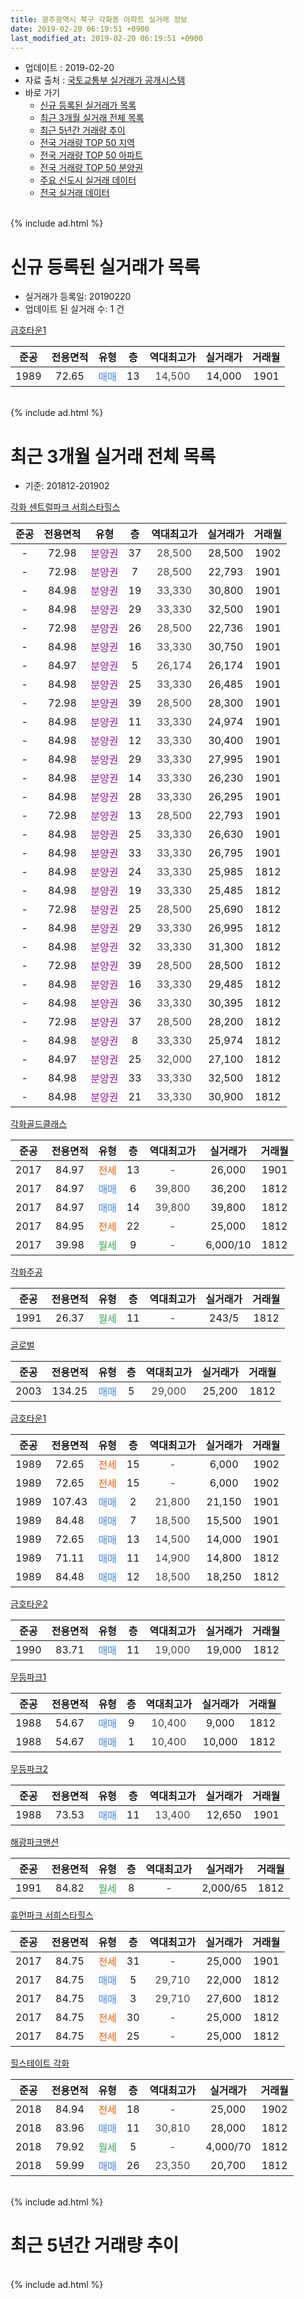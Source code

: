 ```yaml
---
title: 광주광역시 북구 각화동 아파트 실거래 정보
date: 2019-02-20 06:19:51 +0900
last_modified_at: 2019-02-20 06:19:51 +0900
---
```


* 업데이트 : 2019-02-20
* 자료 출처 : [국토교통부 실거래가 공개시스템](http://rt.molit.go.kr)
* 바로 가기
    * [신규 등록된 실거래가 목록](#신규-등록된-실거래가-목록)
    * [최근 3개월 실거래 전체 목록](#최근-3개월-실거래-전체-목록)
    * [최근 5년간 거래량 추이](#최근-5년간-거래량-추이)
    * [전국 거래량 TOP 50 지역](https://inasie.github.io/apt-trade-info/최근-3개월-전국에서-가장-거래가-많이-발생한-지역)
    * [전국 거래량 TOP 50 아파트](https://inasie.github.io/apt-trade-info/최근-3개월-전국에서-가장-거래가-많이-발생한-아파트)
    * [전국 거래량 TOP 50 분양권](https://inasie.github.io/apt-trade-info/최근-3개월-전국에서-가장-거래가-많이-발생한-분양권)
    * [주요 신도시 실거래 데이터](https://inasie.github.io/apt-trade-info/주요-신도시)
    * [전국 실거래 데이터](https://inasie.github.io/apt-trade-info/전국)
<br>
{% include ad.html %}
<br>

# 신규 등록된 실거래가 목록
* 실거래가 등록일: 20190220
* 업데이트 된 실거래 수: 1 건


[금호타운1](https://search.naver.com/search.naver?query=%EA%B4%91%EC%A3%BC%EA%B4%91%EC%97%AD%EC%8B%9C+%EB%B6%81%EA%B5%AC+%EA%B0%81%ED%99%94%EB%8F%99+%EA%B8%88%ED%98%B8%ED%83%80%EC%9A%B41)

|준공|전용면적|유형|층|역대최고가|실거래가|거래월|
|:---:|:---:|:---:|:---:|:---:|:---:|:---:|
|1989|72.65|<span style="color:#4285f3">매매</span>|13|<span style="color:#444444">14,500</span>|14,000|1901|


<br>
{% include ad.html %}
<br>

# 최근 3개월 실거래 전체 목록
* 기준: 201812-201902


[각화 센트럴파크 서희스타힐스](https://search.naver.com/search.naver?query=%EA%B4%91%EC%A3%BC%EA%B4%91%EC%97%AD%EC%8B%9C+%EB%B6%81%EA%B5%AC+%EA%B0%81%ED%99%94%EB%8F%99+%EA%B0%81%ED%99%94+%EC%84%BC%ED%8A%B8%EB%9F%B4%ED%8C%8C%ED%81%AC+%EC%84%9C%ED%9D%AC%EC%8A%A4%ED%83%80%ED%9E%90%EC%8A%A4)

|준공|전용면적|유형|층|역대최고가|실거래가|거래월|
|:---:|:---:|:---:|:---:|:---:|:---:|:---:|
|-|72.98|<span style="color:#9C11A5">분양권</span>|37|<span style="color:#444444">28,500</span>|28,500|1902|
|-|72.98|<span style="color:#9C11A5">분양권</span>|7|<span style="color:#444444">28,500</span>|22,793|1901|
|-|84.98|<span style="color:#9C11A5">분양권</span>|19|<span style="color:#444444">33,330</span>|30,800|1901|
|-|84.98|<span style="color:#9C11A5">분양권</span>|29|<span style="color:#444444">33,330</span>|32,500|1901|
|-|72.98|<span style="color:#9C11A5">분양권</span>|26|<span style="color:#444444">28,500</span>|22,736|1901|
|-|84.98|<span style="color:#9C11A5">분양권</span>|16|<span style="color:#444444">33,330</span>|30,750|1901|
|-|84.97|<span style="color:#9C11A5">분양권</span>|5|<span style="color:#444444">26,174</span>|26,174|1901|
|-|84.98|<span style="color:#9C11A5">분양권</span>|25|<span style="color:#444444">33,330</span>|26,485|1901|
|-|72.98|<span style="color:#9C11A5">분양권</span>|39|<span style="color:#444444">28,500</span>|28,300|1901|
|-|84.98|<span style="color:#9C11A5">분양권</span>|11|<span style="color:#444444">33,330</span>|24,974|1901|
|-|84.98|<span style="color:#9C11A5">분양권</span>|12|<span style="color:#444444">33,330</span>|30,400|1901|
|-|84.98|<span style="color:#9C11A5">분양권</span>|29|<span style="color:#444444">33,330</span>|27,995|1901|
|-|84.98|<span style="color:#9C11A5">분양권</span>|14|<span style="color:#444444">33,330</span>|26,230|1901|
|-|84.98|<span style="color:#9C11A5">분양권</span>|28|<span style="color:#444444">33,330</span>|26,295|1901|
|-|72.98|<span style="color:#9C11A5">분양권</span>|13|<span style="color:#444444">28,500</span>|22,793|1901|
|-|84.98|<span style="color:#9C11A5">분양권</span>|25|<span style="color:#444444">33,330</span>|26,630|1901|
|-|84.98|<span style="color:#9C11A5">분양권</span>|33|<span style="color:#444444">33,330</span>|26,795|1901|
|-|84.98|<span style="color:#9C11A5">분양권</span>|24|<span style="color:#444444">33,330</span>|25,985|1812|
|-|84.98|<span style="color:#9C11A5">분양권</span>|19|<span style="color:#444444">33,330</span>|25,485|1812|
|-|72.98|<span style="color:#9C11A5">분양권</span>|25|<span style="color:#444444">28,500</span>|25,690|1812|
|-|84.98|<span style="color:#9C11A5">분양권</span>|29|<span style="color:#444444">33,330</span>|26,995|1812|
|-|84.98|<span style="color:#9C11A5">분양권</span>|32|<span style="color:#444444">33,330</span>|31,300|1812|
|-|72.98|<span style="color:#9C11A5">분양권</span>|39|<span style="color:#444444">28,500</span>|28,500|1812|
|-|84.98|<span style="color:#9C11A5">분양권</span>|16|<span style="color:#444444">33,330</span>|29,485|1812|
|-|84.98|<span style="color:#9C11A5">분양권</span>|36|<span style="color:#444444">33,330</span>|30,395|1812|
|-|72.98|<span style="color:#9C11A5">분양권</span>|37|<span style="color:#444444">28,500</span>|28,200|1812|
|-|84.98|<span style="color:#9C11A5">분양권</span>|8|<span style="color:#444444">33,330</span>|25,974|1812|
|-|84.97|<span style="color:#9C11A5">분양권</span>|25|<span style="color:#444444">32,000</span>|27,100|1812|
|-|84.98|<span style="color:#9C11A5">분양권</span>|33|<span style="color:#444444">33,330</span>|32,500|1812|
|-|84.98|<span style="color:#9C11A5">분양권</span>|21|<span style="color:#444444">33,330</span>|30,900|1812|

[각화골드클래스](https://search.naver.com/search.naver?query=%EA%B4%91%EC%A3%BC%EA%B4%91%EC%97%AD%EC%8B%9C+%EB%B6%81%EA%B5%AC+%EA%B0%81%ED%99%94%EB%8F%99+%EA%B0%81%ED%99%94%EA%B3%A8%EB%93%9C%ED%81%B4%EB%9E%98%EC%8A%A4)

|준공|전용면적|유형|층|역대최고가|실거래가|거래월|
|:---:|:---:|:---:|:---:|:---:|:---:|:---:|
|2017|84.97|<span style="color:#ff5a00">전세</span>|13|<span style="color:#444444">-</span>|26,000|1901|
|2017|84.97|<span style="color:#4285f3">매매</span>|6|<span style="color:#444444">39,800</span>|36,200|1812|
|2017|84.97|<span style="color:#4285f3">매매</span>|14|<span style="color:#444444">39,800</span>|39,800|1812|
|2017|84.95|<span style="color:#ff5a00">전세</span>|22|<span style="color:#444444">-</span>|25,000|1812|
|2017|39.98|<span style="color:#34a853">월세</span>|9|<span style="color:#444444">-</span>|6,000/10|1812|

[각화주공](https://search.naver.com/search.naver?query=%EA%B4%91%EC%A3%BC%EA%B4%91%EC%97%AD%EC%8B%9C+%EB%B6%81%EA%B5%AC+%EA%B0%81%ED%99%94%EB%8F%99+%EA%B0%81%ED%99%94%EC%A3%BC%EA%B3%B5)

|준공|전용면적|유형|층|역대최고가|실거래가|거래월|
|:---:|:---:|:---:|:---:|:---:|:---:|:---:|
|1991|26.37|<span style="color:#34a853">월세</span>|11|<span style="color:#444444">-</span>|243/5|1812|

[글로벌](https://search.naver.com/search.naver?query=%EA%B4%91%EC%A3%BC%EA%B4%91%EC%97%AD%EC%8B%9C+%EB%B6%81%EA%B5%AC+%EA%B0%81%ED%99%94%EB%8F%99+%EA%B8%80%EB%A1%9C%EB%B2%8C)

|준공|전용면적|유형|층|역대최고가|실거래가|거래월|
|:---:|:---:|:---:|:---:|:---:|:---:|:---:|
|2003|134.25|<span style="color:#4285f3">매매</span>|5|<span style="color:#444444">29,000</span>|25,200|1812|

[금호타운1](https://search.naver.com/search.naver?query=%EA%B4%91%EC%A3%BC%EA%B4%91%EC%97%AD%EC%8B%9C+%EB%B6%81%EA%B5%AC+%EA%B0%81%ED%99%94%EB%8F%99+%EA%B8%88%ED%98%B8%ED%83%80%EC%9A%B41)

|준공|전용면적|유형|층|역대최고가|실거래가|거래월|
|:---:|:---:|:---:|:---:|:---:|:---:|:---:|
|1989|72.65|<span style="color:#ff5a00">전세</span>|15|<span style="color:#444444">-</span>|6,000|1902|
|1989|72.65|<span style="color:#ff5a00">전세</span>|15|<span style="color:#444444">-</span>|6,000|1902|
|1989|107.43|<span style="color:#4285f3">매매</span>|2|<span style="color:#444444">21,800</span>|21,150|1901|
|1989|84.48|<span style="color:#4285f3">매매</span>|7|<span style="color:#444444">18,500</span>|15,500|1901|
|1989|72.65|<span style="color:#4285f3">매매</span>|13|<span style="color:#444444">14,500</span>|14,000|1901|
|1989|71.11|<span style="color:#4285f3">매매</span>|11|<span style="color:#444444">14,900</span>|14,800|1812|
|1989|84.48|<span style="color:#4285f3">매매</span>|12|<span style="color:#444444">18,500</span>|18,250|1812|


<script async src="//pagead2.googlesyndication.com/pagead/js/adsbygoogle.js"></script>
<!-- 기본 -->
<ins class="adsbygoogle"
     style="display:block"
     data-ad-client="ca-pub-2446590836940007"
     data-ad-slot="1659523306"
     data-ad-format="auto"
     data-full-width-responsive="true"></ins>
<script>
(adsbygoogle = window.adsbygoogle || []).push({});
</script>


[금호타운2](https://search.naver.com/search.naver?query=%EA%B4%91%EC%A3%BC%EA%B4%91%EC%97%AD%EC%8B%9C+%EB%B6%81%EA%B5%AC+%EA%B0%81%ED%99%94%EB%8F%99+%EA%B8%88%ED%98%B8%ED%83%80%EC%9A%B42)

|준공|전용면적|유형|층|역대최고가|실거래가|거래월|
|:---:|:---:|:---:|:---:|:---:|:---:|:---:|
|1990|83.71|<span style="color:#4285f3">매매</span>|11|<span style="color:#444444">19,000</span>|19,000|1812|

[무등파크1](https://search.naver.com/search.naver?query=%EA%B4%91%EC%A3%BC%EA%B4%91%EC%97%AD%EC%8B%9C+%EB%B6%81%EA%B5%AC+%EA%B0%81%ED%99%94%EB%8F%99+%EB%AC%B4%EB%93%B1%ED%8C%8C%ED%81%AC1)

|준공|전용면적|유형|층|역대최고가|실거래가|거래월|
|:---:|:---:|:---:|:---:|:---:|:---:|:---:|
|1988|54.67|<span style="color:#4285f3">매매</span>|9|<span style="color:#444444">10,400</span>|9,000|1812|
|1988|54.67|<span style="color:#4285f3">매매</span>|1|<span style="color:#444444">10,400</span>|10,000|1812|

[무등파크2](https://search.naver.com/search.naver?query=%EA%B4%91%EC%A3%BC%EA%B4%91%EC%97%AD%EC%8B%9C+%EB%B6%81%EA%B5%AC+%EA%B0%81%ED%99%94%EB%8F%99+%EB%AC%B4%EB%93%B1%ED%8C%8C%ED%81%AC2)

|준공|전용면적|유형|층|역대최고가|실거래가|거래월|
|:---:|:---:|:---:|:---:|:---:|:---:|:---:|
|1988|73.53|<span style="color:#4285f3">매매</span>|11|<span style="color:#444444">13,400</span>|12,650|1901|

[해광파크맨션](https://search.naver.com/search.naver?query=%EA%B4%91%EC%A3%BC%EA%B4%91%EC%97%AD%EC%8B%9C+%EB%B6%81%EA%B5%AC+%EA%B0%81%ED%99%94%EB%8F%99+%ED%95%B4%EA%B4%91%ED%8C%8C%ED%81%AC%EB%A7%A8%EC%85%98)

|준공|전용면적|유형|층|역대최고가|실거래가|거래월|
|:---:|:---:|:---:|:---:|:---:|:---:|:---:|
|1991|84.82|<span style="color:#34a853">월세</span>|8|<span style="color:#444444">-</span>|2,000/65|1812|

[휴먼파크 서희스타힐스](https://search.naver.com/search.naver?query=%EA%B4%91%EC%A3%BC%EA%B4%91%EC%97%AD%EC%8B%9C+%EB%B6%81%EA%B5%AC+%EA%B0%81%ED%99%94%EB%8F%99+%ED%9C%B4%EB%A8%BC%ED%8C%8C%ED%81%AC+%EC%84%9C%ED%9D%AC%EC%8A%A4%ED%83%80%ED%9E%90%EC%8A%A4)

|준공|전용면적|유형|층|역대최고가|실거래가|거래월|
|:---:|:---:|:---:|:---:|:---:|:---:|:---:|
|2017|84.75|<span style="color:#ff5a00">전세</span>|31|<span style="color:#444444">-</span>|25,000|1901|
|2017|84.75|<span style="color:#4285f3">매매</span>|5|<span style="color:#444444">29,710</span>|22,000|1812|
|2017|84.75|<span style="color:#4285f3">매매</span>|3|<span style="color:#444444">29,710</span>|27,600|1812|
|2017|84.75|<span style="color:#ff5a00">전세</span>|30|<span style="color:#444444">-</span>|25,000|1812|
|2017|84.75|<span style="color:#ff5a00">전세</span>|25|<span style="color:#444444">-</span>|25,000|1812|

[힐스테이트 각화](https://search.naver.com/search.naver?query=%EA%B4%91%EC%A3%BC%EA%B4%91%EC%97%AD%EC%8B%9C+%EB%B6%81%EA%B5%AC+%EA%B0%81%ED%99%94%EB%8F%99+%ED%9E%90%EC%8A%A4%ED%85%8C%EC%9D%B4%ED%8A%B8+%EA%B0%81%ED%99%94)

|준공|전용면적|유형|층|역대최고가|실거래가|거래월|
|:---:|:---:|:---:|:---:|:---:|:---:|:---:|
|2018|84.94|<span style="color:#ff5a00">전세</span>|18|<span style="color:#444444">-</span>|25,000|1902|
|2018|83.96|<span style="color:#4285f3">매매</span>|11|<span style="color:#444444">30,810</span>|28,000|1812|
|2018|79.92|<span style="color:#34a853">월세</span>|5|<span style="color:#444444">-</span>|4,000/70|1812|
|2018|59.99|<span style="color:#4285f3">매매</span>|26|<span style="color:#444444">23,350</span>|20,700|1812|


<br>
{% include ad.html %}
<br>

# 최근 5년간 거래량 추이


<div style="width:100%;">
    <canvas id="deal_progress" height="200"></canvas>
</div>

<script>
new Chart(document.getElementById("deal_progress"), {
    type: 'line',
    data: {
        labels: ['201402','201403','201404','201405','201406','201407','201408','201409','201410','201411','201412','201501','201502','201503','201504','201505','201506','201507','201508','201509','201510','201511','201512','201601','201602','201603','201604','201605','201606','201607','201608','201609','201610','201611','201612','201701','201702','201703','201704','201705','201706','201707','201708','201709','201710','201711','201712','201801','201802','201803','201804','201805','201806','201807','201808','201809','201810','201811','201812','201901','201902'],
        datasets: [{
            label: '매매',
            pointRadius: 1,
            data: [12, 10, 10, 7, 9, 5, 8, 14, 5, 5, 7, 7, 7, 5, 10, 3, 7, 8, 8, 8, 11, 7, 6, 10, 9, 12, 7, 9, 9, 8, 9, 9, 5, 5, 8, 6, 7, 11, 9, 12, 15, 13, 11, 10, 13, 12, 7, 141, 69, 83, 74, 57, 28, 52, 57, 66, 90, 19, 25, 20, 1],
            borderColor: "rgba(255, 201, 14, 1)",
            backgroundColor: "rgba(255, 201, 14, 0.5)",
            fill: false,
            lineTension: 0
        },{
            label: '전월세',
            pointRadius: 1,
            data: [2, 0, 1, 2, 2, 3, 1, 1, 1, 2, 1, 1, 3, 1, 1, 2, 5, 0, 3, 4, 0, 1, 0, 4, 6, 2, 4, 2, 3, 0, 2, 1, 1, 2, 1, 1, 2, 4, 1, 3, 10, 28, 34, 21, 17, 18, 54, 68, 35, 26, 12, 6, 6, 14, 28, 37, 31, 15, 7, 2, 3],
            borderColor: "rgba(0, 141, 185, 1)",
            backgroundColor: "rgba(0, 141, 185, 0.5)",
            fill: false,
            lineTension: 0
        }
        ]
    },
    options: {
        responsive: true,
        title: {
            display: false
        },
        tooltips: {
            mode: 'index',
            intersect: false
        },
        hover: {
            mode: 'nearest',
            intersect: true
        },
        scales: {
            xAxes: [{
                display: true,
                scaleLabel: {
                    display: true,
                    labelString: '년/월'
                }
            }],
            yAxes: [{
                display: true,
                ticks: {
                    suggestedMin: 0,
                },
                scaleLabel: {
                    display: true,
                    labelString: '실거래 수'
                }
            }]
        }
    }
});

</script>


<br>
{% include ad.html %}
<br>

